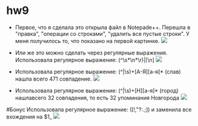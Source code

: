 # hw9
+ Первое, что я сделала это открыла файл в Notepade++. Перешла в "правка", "операции со строками", "удалить все пустые строки". У меня получилось то, что показано на первой картинке.
![](https://pp.userapi.com/c846523/v846523987/69947/zZStTb_FfmE.jpg)
 + Или же это можно сделать через регулярные выражения. Использовала регулярное выражение: (^\s*\n*\r)|[\n]
 ![](https://pp.userapi.com/c834101/v834101954/163fe2/qII2ZSETZRE.jpg)
 
+ Использовала регулярное выражение: (^|\s)+[А-Я][а-я]* (слав) нашла всего 471 совпадение.
![](https://sun1-2.userapi.com/c840630/v840630954/28c0c/06edIRE-BWM.jpg)
- Использовала регулярное выражение: (^|\s)+[Н][а-я]* (город) нашлавсего 32 совпадения, то есть 32 упоминания Новгорода
![](https://sun1-13.userapi.com/c840630/v840630954/28c03/4sBT-yzPG-Q.jpg)

#Бонус
Использовала регулярное выражение: ([!,"?:.;]) и заменила все вхождения на $1_
![](https://pp.userapi.com/c845122/v845122954/699eb/KRengIENPc4.jpg)
